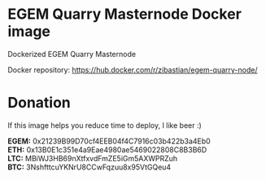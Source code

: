 # EGEM Quarry Masternode Docker image
Dockerized EGEM Quarry Masternode

Docker repository: https://hub.docker.com/r/zibastian/egem-quarry-node/

# Donation
If this image helps you reduce time to deploy, I like beer :)

**EGEM:** 0x21239B99D70cf4EEB04f4C7916c03b422b3a4Eb0  
**ETH:** 0x13B0E1c351e4a9Eae4980ae5469022808C8B3B6D  
**LTC:** MBiWJ3HB69nXtfxvdFmZE5iGm5AXWPRZuh  
**BTC:** 3NshfttcuYKNrU8CCwFqzuu8x95VtGQeu4  
